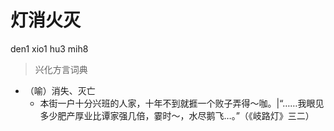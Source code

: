 # 灯消火灭
den1 xio1 hu3 mih8
> 兴化方言词典
- （喻）消失、灭亡
  - 本街一户十分兴班的人家，十年不到就捱一个败子弄得～咖。|“……我眼见多少肥产厚业比谭家强几倍，霎时～，水尽鹅飞…。”（《岐路灯》三二）
